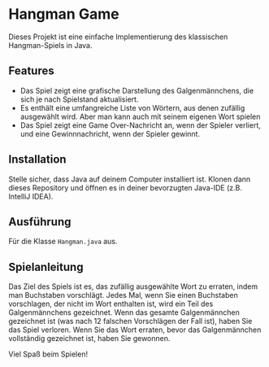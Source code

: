 # Hangman Game

Dieses Projekt ist eine einfache Implementierung des klassischen Hangman-Spiels in Java.

## Features

- Das Spiel zeigt eine grafische Darstellung des Galgenmännchens, die sich je nach Spielstand aktualisiert.
- Es enthält eine umfangreiche Liste von Wörtern, aus denen zufällig ausgewählt wird. Aber man kann auch mit seinem eigenen Wort spielen
- Das Spiel zeigt eine Game Over-Nachricht an, wenn der Spieler verliert, und eine Gewinnnachricht, wenn der Spieler gewinnt.

## Installation

Stelle sicher, dass Java auf deinem Computer installiert ist. Klonen dann dieses Repository und öffnen es in deiner bevorzugten Java-IDE (z.B. IntelliJ IDEA).

## Ausführung

Für die Klasse `Hangman.java` aus.

## Spielanleitung

Das Ziel des Spiels ist es, das zufällig ausgewählte Wort zu erraten, indem man Buchstaben vorschlägt. Jedes Mal, wenn Sie einen Buchstaben vorschlagen, der nicht im Wort enthalten ist, wird ein Teil des Galgenmännchens gezeichnet. Wenn das gesamte Galgenmännchen gezeichnet ist (was nach 12 falschen Vorschlägen der Fall ist), haben Sie das Spiel verloren. Wenn Sie das Wort erraten, bevor das Galgenmännchen vollständig gezeichnet ist, haben Sie gewonnen.

Viel Spaß beim Spielen!
